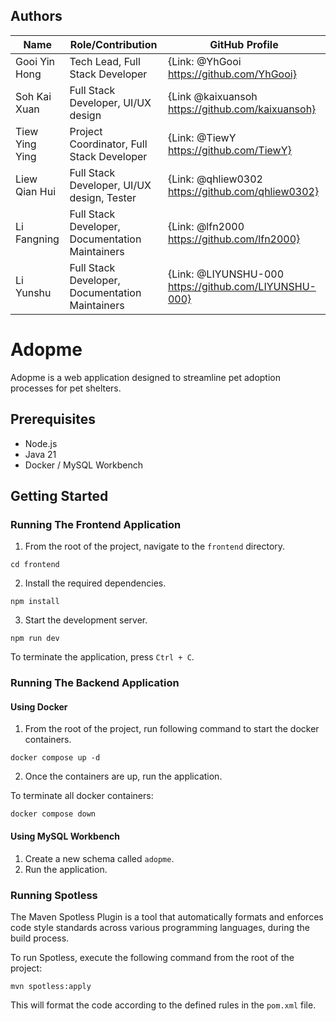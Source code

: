 ## Authors

| Name | Role/Contribution | GitHub Profile |
|---|---|---|
| Gooi Yin Hong | Tech Lead, Full Stack Developer | {Link: @YhGooi https://github.com/YhGooi} |
| Soh Kai Xuan | Full Stack Developer, UI/UX design | {Link @kaixuansoh https://github.com/kaixuansoh} |
| Tiew Ying Ying | Project Coordinator, Full Stack Developer | {Link: @TiewY https://github.com/TiewY} |
| Liew Qian Hui | Full Stack Developer, UI/UX design, Tester | {Link: @qhliew0302 https://github.com/qhliew0302} |
| Li Fangning | Full Stack Developer, Documentation Maintainers | {Link: @lfn2000 https://github.com/lfn2000} |
| Li Yunshu | Full Stack Developer, Documentation Maintainers | {Link: @LIYUNSHU-000 https://github.com/LIYUNSHU-000} |

# Adopme
Adopme is a web application designed to streamline pet adoption processes for pet shelters.

## Prerequisites
- Node.js
- Java 21
- Docker / MySQL Workbench

## Getting Started
### Running The Frontend Application
1. From the root of the project, navigate to the `frontend` directory.
```shell
cd frontend
```
2. Install the required dependencies.
```shell
npm install
```
3. Start the development server.
```shell
npm run dev
```
To terminate the application, press `Ctrl + C`.

### Running The Backend Application
#### Using Docker
1. From the root of the project, run following command to start the docker containers.
```shell
docker compose up -d
```
2. Once the containers are up, run the application.

To terminate all docker containers:
```shell
docker compose down
```
#### Using MySQL Workbench
1. Create a new schema called `adopme`.
2. Run the application.


### Running Spotless
The Maven Spotless Plugin is a tool that automatically formats and enforces code style standards across various programming languages, during the build process.

To run Spotless, execute the following command from the root of the project:
```shell
mvn spotless:apply
```
This will format the code according to the defined rules in the `pom.xml` file.
